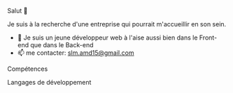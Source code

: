 Salut 👋

Je suis à la recherche d'une entreprise qui pourrait m'accueillir en son sein. 

- 🌱 Je suis un jeune développeur web à l'aise aussi bien dans le Front-end que dans le Back-end
- 📫 me contacter: slm.amd15@gmail.com

Compétences

Langages de développement
<i class="devicon-css3-plain-wordmark colored"></i>
